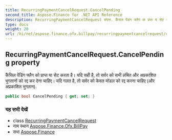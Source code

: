 ```yaml
---
title: RecurringPaymentCancelRequest.CancelPending
second_title: Aspose.Finance for .NET API Reference
description: RecurringPaymentCancelRequest संपत्त. कैंसल पेंडंग फ्लैग क प्रप्त य सेट करत है यद सह है त सर्वर क सभ लंबत और अप्रकशत भुगतनं क रद्द कर देन चहए यद गलत है त सर्वर क केवल मडल क रद्द करन चहए और अप्रकशत भुगतन.
type: docs
weight: 20
url: /hi/net/aspose.finance.ofx.billpay/recurringpaymentcancelrequest/cancelpending/
---
```

## RecurringPaymentCancelRequest.CancelPending property

कैंसिल पेंडिंग फ्लैग को प्राप्त या सेट करता है। यदि सही है, तो सर्वर को सभी लंबित और अप्रकाशित भुगतानों को रद्द कर देना चाहिए। यदि गलत है, तो सर्वर को केवल मॉडल को रद्द करना चाहिए (और अप्रकाशित भुगतान).

```csharp
public bool CancelPending { get; set; }
```

### यह सभी देखें

* class [RecurringPaymentCancelRequest](../)
* नाम स्थान [Aspose.Finance.Ofx.BillPay](../../recurringpaymentcancelrequest/)
* सभा [Aspose.Finance](../../../)


